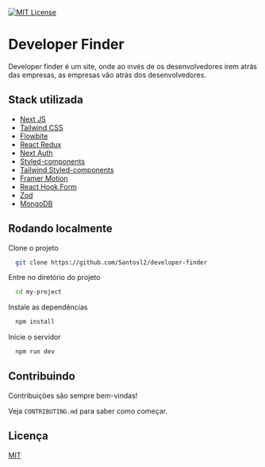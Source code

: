 [![MIT License](https://img.shields.io/badge/License-MIT-green.svg)](https://choosealicense.com/licenses/mit/)

# Developer Finder

Developer finder é um site, onde ao invés de os desenvolvedores irem atrás das empresas, as empresas vão atrás dos desenvolvedores.

## Stack utilizada

- [Next JS](https://nextjs.org/)
- [Tailwind CSS](https://tailwindcss.com/)
- [Flowbite](https://flowbite.com/)
- [React Redux](https://react-redux.js.org/)
- [Next Auth](https://next-auth.js.org/)
- [Styled-components](https://styled-components.com/)
- [Tailwind Styled-components](https://www.npmjs.com/package/tailwind-styled-components)
- [Framer Motion](https://www.framer.com/motion/)
- [React Hook Form](https://react-hook-form.com/)
- [Zod](https://github.com/colinhacks/zod)
- [MongoDB](https://www.mongodb.com/)

## Rodando localmente

Clone o projeto

```bash
  git clone https://github.com/Santosl2/developer-finder
```

Entre no diretório do projeto

```bash
  cd my-project
```

Instale as dependências

```bash
  npm install
```

Inicie o servidor

```bash
  npm run dev
```

## Contribuindo

Contribuições são sempre bem-vindas!

Veja `CONTRIBUTING.md` para saber como começar.

## Licença

[MIT](https://choosealicense.com/licenses/mit/)
